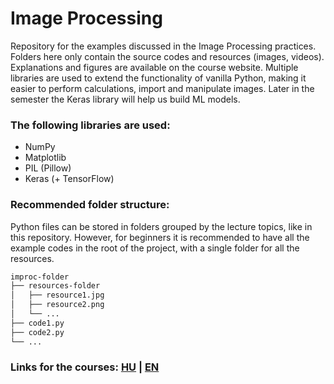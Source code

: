 # Image Processing
Repository for the examples discussed in the Image Processing practices. Folders here only contain the source codes and resources (images, videos). Explanations and figures are available on the course website. Multiple libraries are used to extend the functionality of vanilla Python, making it easier to perform calculations, import and manipulate images. Later in the semester the Keras library will help us build ML models.

### The following libraries are used:
- NumPy
- Matplotlib
- PIL (Pillow)
- Keras (+ TensorFlow)

### Recommended folder structure:

Python files can be stored in folders grouped by the lecture topics, like in this repository. However, for beginners it is recommended to have all the example codes in the root of the project, with a single folder for all the resources.

```bash
improc-folder
├── resources-folder
│   ├── resource1.jpg
│   ├── resource2.png
│   └── ...
├── code1.py
├── code2.py
└── ...
```

### Links for the courses: [HU](https://szilagyipeti.hu/imgproc/content.html) | [EN](https://szilagyipeti.hu/imgproc/content-en.html)
